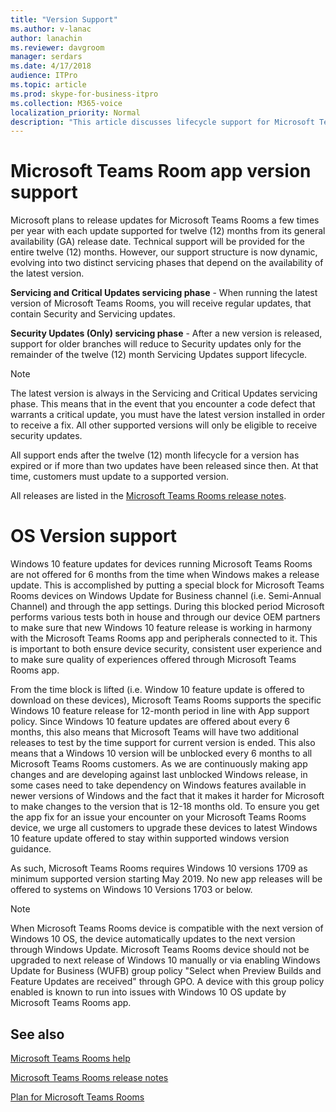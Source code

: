 ```yaml
---
title: "Version Support"
ms.author: v-lanac
author: lanachin
ms.reviewer: davgroom
manager: serdars
ms.date: 4/17/2018
audience: ITPro
ms.topic: article
ms.prod: skype-for-business-itpro
ms.collection: M365-voice
localization_priority: Normal
description: "This article discusses lifecycle support for Microsoft Teams Rooms."
---
```


# Microsoft Teams Room app version support
 
Microsoft plans to release updates for Microsoft Teams Rooms a few times per year with each update supported for twelve (12) months from its general availability (GA) release date. Technical support will be provided for the entire twelve (12) months. However, our support structure is now dynamic, evolving into two distinct servicing phases that depend on the availability of the latest version.

**Servicing and Critical Updates servicing phase** \- When running the latest version of Microsoft Teams Rooms, you will receive regular updates, that contain Security and Servicing updates.

**Security Updates (Only) servicing phase** \- After a new  version is released, support for older branches will reduce to Security updates only for the remainder of the twelve (12) month Servicing Updates support lifecycle.

> [!NOTE]
> The latest version is always in the Servicing and Critical Updates servicing phase. This means that in the event that you encounter a code defect that warrants a critical update, you must have the latest version installed in order to receive a fix. All other supported  versions will only be eligible to receive security updates.

All support ends after the twelve (12) month lifecycle for a version has expired or if more than two updates have been released since then. At that time, customers must update to a supported  version.

All releases are listed in the [Microsoft Teams Rooms release notes](srs2-release-note.md).

# OS Version support
Windows 10 feature updates for devices running Microsoft Teams Rooms are not offered for 6 months from the time when Windows makes a release update. This is accomplished by putting a special block for Microsoft Teams Rooms devices on Windows Update for Business channel (i.e. Semi-Annual Channel) and through the app settings. During this blocked period Microsoft performs various tests both in house and through our device OEM partners to make sure that new Windows 10 feature release is working in harmony with the Microsoft Teams Rooms app and peripherals connected to it. This is important to both ensure device security, consistent user experience and to make sure quality of experiences offered through Microsoft Teams Rooms app.   

From the time block is lifted (i.e. Window 10 feature update is offered to download on these devices), Microsoft Teams Rooms supports the specific Windows 10 feature release for 12-month period in line with App support policy. Since Windows 10 feature updates are offered about every 6 months, this also means that Microsoft Teams will have two additional releases to test by the time support for current version is ended. This also means that a Windows 10 version will be unblocked every 6 months to all Microsoft Teams Rooms customers. As we are continuously making app changes and are developing against last unblocked Windows release, in some cases need to take dependency on Windows features available in newer versions of Windows and the fact that it makes it harder for Microsoft to make changes to the version that is 12-18 months old. To ensure you get the app fix for an issue your encounter on your Microsoft Teams Rooms device, we urge all customers to upgrade these devices to latest Windows 10 feature update offered to stay within supported windows version guidance.

As such, Microsoft Teams Rooms requires Windows 10 versions 1709 as minimum supported version starting May 2019. No new app releases will be offered to systems on Windows 10 Versions 1703 or below.

> [!NOTE]
> When Microsoft Teams Rooms device is compatible with the next version of Windows 10 OS, the device automatically updates to the next version through Windows Update. Microsoft Teams Rooms device should not be upgraded to next release of Windows 10 manually or via enabling Windows Update for Business (WUFB) group policy "Select when Preview Builds and Feature Updates are received" through GPO. A device with this group policy enabled is known to run into issues with Windows 10 OS update by Microsoft Teams Rooms app. 

<a name="See"> </a>  
## See also

[Microsoft Teams Rooms help](https://support.office.com/en-us/article/Skype-Room-Systems-version-2-help-e667f40e-5aab-40c1-bd68-611fe0002ba2)

[Microsoft Teams Rooms release notes](srs2-release-note.md)

[Plan for Microsoft Teams Rooms](skype-room-systems-v2-0.md)
